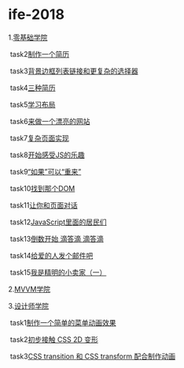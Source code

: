# ife-2018

1.[零基础学院](https://github.com/zmysb/ife-2018/tree/master/%E9%9B%B6%E5%9F%BA%E7%A1%80%E5%AD%A6%E9%99%A2)

​	task2[制作一个简历](https://zmysb.github.io/ife-2018/%E9%9B%B6%E5%9F%BA%E7%A1%80%E5%AD%A6%E9%99%A2/task2.html)

​	task3[背景边框列表链接和更复杂的选择器](https://zmysb.github.io/ife-2018/%E9%9B%B6%E5%9F%BA%E7%A1%80%E5%AD%A6%E9%99%A2/task3.html)

​	task4[三种简历](https://zmysb.github.io/ife-2018/%E9%9B%B6%E5%9F%BA%E7%A1%80%E5%AD%A6%E9%99%A2/task4.html)

​	task5[学习布局](https://zmysb.github.io/ife-2018/%E9%9B%B6%E5%9F%BA%E7%A1%80%E5%AD%A6%E9%99%A2/task5.html)

​	task6[来做一个漂亮的网站](https://zmysb.github.io/ife-2018/%E9%9B%B6%E5%9F%BA%E7%A1%80%E5%AD%A6%E9%99%A2/task6.html)

​	task7[复杂页面实现](https://zmysb.github.io/ife-2018/%E9%9B%B6%E5%9F%BA%E7%A1%80%E5%AD%A6%E9%99%A2/task7.html)

​	task8[开始感受JS的乐趣](https://zmysb.github.io/ife-2018/%E9%9B%B6%E5%9F%BA%E7%A1%80%E5%AD%A6%E9%99%A2/task8.html)

​	task9[“如果”可以“重来”](https://zmysb.github.io/ife-2018/%E9%9B%B6%E5%9F%BA%E7%A1%80%E5%AD%A6%E9%99%A2/task9.html)

​	task10[找到那个DOM](https://zmysb.github.io/ife-2018/%E9%9B%B6%E5%9F%BA%E7%A1%80%E5%AD%A6%E9%99%A2/task10.html)

​	task11[让你和页面对话](https://zmysb.github.io/ife-2018/%E9%9B%B6%E5%9F%BA%E7%A1%80%E5%AD%A6%E9%99%A2/task11.html)

​	task12[JavaScript里面的居民们](https://zmysb.github.io/ife-2018/%E9%9B%B6%E5%9F%BA%E7%A1%80%E5%AD%A6%E9%99%A2/task12.html)

​	task13[倒数开始 滴答滴 滴答滴](https://zmysb.github.io/ife-2018/%E9%9B%B6%E5%9F%BA%E7%A1%80%E5%AD%A6%E9%99%A2/task13.html)

​	task14[给爱的人发个邮件吧](https://zmysb.github.io/ife-2018/%E9%9B%B6%E5%9F%BA%E7%A1%80%E5%AD%A6%E9%99%A2/task14.html)

​	task15[我是精明的小卖家（一）](https://zmysb.github.io/ife-2018/%E9%9B%B6%E5%9F%BA%E7%A1%80%E5%AD%A6%E9%99%A2/task15.html)

2.[MVVM学院](https://github.com/zmysb/ife-2018/tree/master/MVVM%E5%AD%A6%E9%99%A2)

3.[设计师学院](https://github.com/zmysb/ife-2018/tree/master/%E8%AE%BE%E8%AE%A1%E5%B8%88%E5%AD%A6%E9%99%A2)

​	task1[制作一个简单的菜单动画效果](https://zmysb.github.io/ife-2018/%E8%AE%BE%E8%AE%A1%E5%B8%88%E5%AD%A6%E9%99%A2/task1.html)

​	task2[初步接触 CSS 2D 变形](https://zmysb.github.io/ife-2018/%E8%AE%BE%E8%AE%A1%E5%B8%88%E5%AD%A6%E9%99%A2/task2.html)

​	task3[CSS transition 和 CSS transform 配合制作动画](https://zmysb.github.io/ife-2018/%E8%AE%BE%E8%AE%A1%E5%B8%88%E5%AD%A6%E9%99%A2/task3.html)


​	





